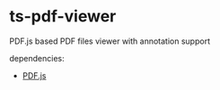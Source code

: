 # ts-pdf-viewer
PDF.js based PDF files viewer with annotation support

dependencies:
- <a href="https://github.com/mozilla/pdfjs-dist">PDF.js<a>